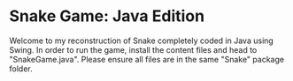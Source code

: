 # Snake Game: Java Edition

Welcome to my reconstruction of Snake completely coded in Java using Swing. In order to run the game, install the content files and head to "SnakeGame.java". Please ensure all files are in the same "Snake" package folder.
